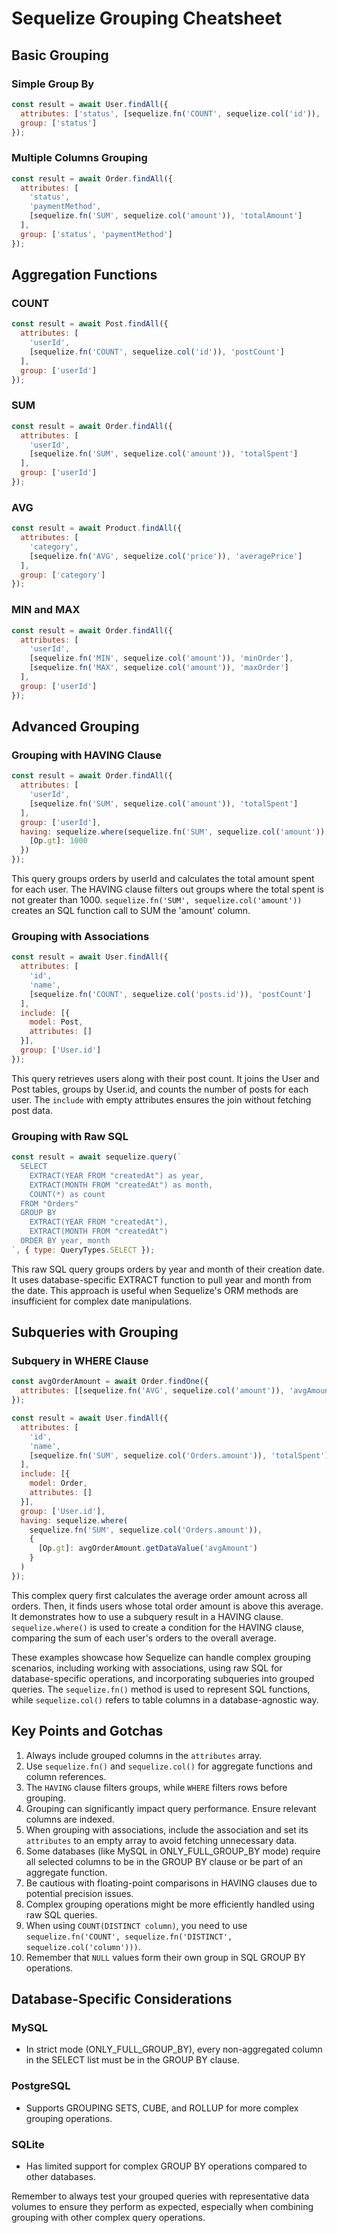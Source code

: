 # Sequelize Grouping Cheatsheet

## Basic Grouping

### Simple Group By
```javascript
const result = await User.findAll({
  attributes: ['status', [sequelize.fn('COUNT', sequelize.col('id')), 'userCount']],
  group: ['status']
});
```

### Multiple Columns Grouping
```javascript
const result = await Order.findAll({
  attributes: [
    'status',
    'paymentMethod',
    [sequelize.fn('SUM', sequelize.col('amount')), 'totalAmount']
  ],
  group: ['status', 'paymentMethod']
});
```

## Aggregation Functions

### COUNT
```javascript
const result = await Post.findAll({
  attributes: [
    'userId',
    [sequelize.fn('COUNT', sequelize.col('id')), 'postCount']
  ],
  group: ['userId']
});
```

### SUM
```javascript
const result = await Order.findAll({
  attributes: [
    'userId',
    [sequelize.fn('SUM', sequelize.col('amount')), 'totalSpent']
  ],
  group: ['userId']
});
```

### AVG
```javascript
const result = await Product.findAll({
  attributes: [
    'category',
    [sequelize.fn('AVG', sequelize.col('price')), 'averagePrice']
  ],
  group: ['category']
});
```

### MIN and MAX
```javascript
const result = await Order.findAll({
  attributes: [
    'userId',
    [sequelize.fn('MIN', sequelize.col('amount')), 'minOrder'],
    [sequelize.fn('MAX', sequelize.col('amount')), 'maxOrder']
  ],
  group: ['userId']
});
```

## Advanced Grouping

### Grouping with HAVING Clause
```javascript
const result = await Order.findAll({
  attributes: [
    'userId',
    [sequelize.fn('SUM', sequelize.col('amount')), 'totalSpent']
  ],
  group: ['userId'],
  having: sequelize.where(sequelize.fn('SUM', sequelize.col('amount')), {
    [Op.gt]: 1000
  })
});
```
This query groups orders by userId and calculates the total amount spent for each user. The HAVING clause filters out groups where the total spent is not greater than 1000. `sequelize.fn('SUM', sequelize.col('amount'))` creates an SQL function call to SUM the 'amount' column.

### Grouping with Associations
```javascript
const result = await User.findAll({
  attributes: [
    'id',
    'name',
    [sequelize.fn('COUNT', sequelize.col('posts.id')), 'postCount']
  ],
  include: [{
    model: Post,
    attributes: []
  }],
  group: ['User.id']
});
```
This query retrieves users along with their post count. It joins the User and Post tables, groups by User.id, and counts the number of posts for each user. The `include` with empty attributes ensures the join without fetching post data.

### Grouping with Raw SQL
```javascript
const result = await sequelize.query(`
  SELECT 
    EXTRACT(YEAR FROM "createdAt") as year,
    EXTRACT(MONTH FROM "createdAt") as month,
    COUNT(*) as count
  FROM "Orders"
  GROUP BY 
    EXTRACT(YEAR FROM "createdAt"),
    EXTRACT(MONTH FROM "createdAt")
  ORDER BY year, month
`, { type: QueryTypes.SELECT });
```
This raw SQL query groups orders by year and month of their creation date. It uses database-specific EXTRACT function to pull year and month from the date. This approach is useful when Sequelize's ORM methods are insufficient for complex date manipulations.

## Subqueries with Grouping

### Subquery in WHERE Clause
```javascript
const avgOrderAmount = await Order.findOne({
  attributes: [[sequelize.fn('AVG', sequelize.col('amount')), 'avgAmount']]
});

const result = await User.findAll({
  attributes: [
    'id',
    'name',
    [sequelize.fn('SUM', sequelize.col('Orders.amount')), 'totalSpent']
  ],
  include: [{
    model: Order,
    attributes: []
  }],
  group: ['User.id'],
  having: sequelize.where(
    sequelize.fn('SUM', sequelize.col('Orders.amount')),
    {
      [Op.gt]: avgOrderAmount.getDataValue('avgAmount')
    }
  )
});
```
This complex query first calculates the average order amount across all orders. Then, it finds users whose total order amount is above this average. It demonstrates how to use a subquery result in a HAVING clause. `sequelize.where()` is used to create a condition for the HAVING clause, comparing the sum of each user's orders to the overall average.

These examples showcase how Sequelize can handle complex grouping scenarios, including working with associations, using raw SQL for database-specific operations, and incorporating subqueries into grouped queries. The `sequelize.fn()` method is used to represent SQL functions, while `sequelize.col()` refers to table columns in a database-agnostic way.
## Key Points and Gotchas

1. Always include grouped columns in the `attributes` array.
2. Use `sequelize.fn()` and `sequelize.col()` for aggregate functions and column references.
3. The `HAVING` clause filters groups, while `WHERE` filters rows before grouping.
4. Grouping can significantly impact query performance. Ensure relevant columns are indexed.
5. When grouping with associations, include the association and set its `attributes` to an empty array to avoid fetching unnecessary data.
6. Some databases (like MySQL in ONLY_FULL_GROUP_BY mode) require all selected columns to be in the GROUP BY clause or be part of an aggregate function.
7. Be cautious with floating-point comparisons in HAVING clauses due to potential precision issues.
8. Complex grouping operations might be more efficiently handled using raw SQL queries.
9. When using `COUNT(DISTINCT column)`, you need to use `sequelize.fn('COUNT', sequelize.fn('DISTINCT', sequelize.col('column')))`.
10. Remember that `NULL` values form their own group in SQL GROUP BY operations.

## Database-Specific Considerations

### MySQL
- In strict mode (ONLY_FULL_GROUP_BY), every non-aggregated column in the SELECT list must be in the GROUP BY clause.

### PostgreSQL
- Supports GROUPING SETS, CUBE, and ROLLUP for more complex grouping operations.

### SQLite
- Has limited support for complex GROUP BY operations compared to other databases.

Remember to always test your grouped queries with representative data volumes to ensure they perform as expected, especially when combining grouping with other complex query operations.